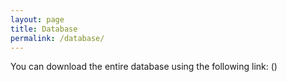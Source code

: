 ```yaml
---
layout: page
title: Database
permalink: /database/
---
```


You can download the entire database using the following link: ()
